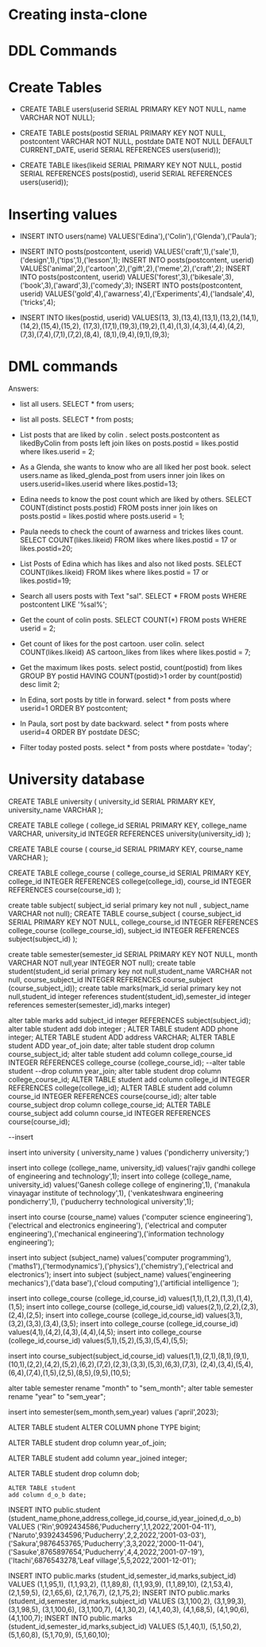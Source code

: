# Creating insta-clone

# DDL Commands
# Create Tables


- CREATE TABLE users(userid SERIAL PRIMARY KEY NOT NULL, name VARCHAR NOT NULL);

- CREATE TABLE posts(postid SERIAL PRIMARY KEY NOT NULL, postcontent VARCHAR NOT NULL, postdate DATE NOT NULL DEFAULT CURRENT_DATE, userid SERIAL REFERENCES users(userid));

- CREATE TABLE likes(likeid SERIAL PRIMARY KEY NOT NULL, postid SERIAL REFERENCES posts(postid), userid SERIAL REFERENCES users(userid));

# Inserting values


- INSERT INTO users(name) VALUES('Edina'),('Colin'),('Glenda'),('Paula');

- INSERT INTO posts(postcontent, userid) VALUES('craft',1),('sale',1),('design',1),('tips',1),('lesson',1); INSERT INTO posts(postcontent, userid) VALUES('animal',2),('cartoon',2),('gift',2),('meme',2),('craft',2); INSERT INTO posts(postcontent, userid) VALUES('forest',3),('bikesale',3),('book',3),('award',3),('comedy',3); INSERT INTO posts(postcontent, userid) VALUES('gold',4),('awarness',4),('Experiments',4),('landsale',4),('tricks',4);

- INSERT INTO likes(postid, userid) VALUES(13, 3),(13,4),(13,1),(13,2),(14,1),(14,2),(15,4),(15,2), (17,3),(17,1),(19,3),(19,2),(1,4),(1,3),(4,3),(4,4),(4,2),(7,3),(7,4),(7,1),(7,2),(8,4), (8,1),(9,4),(9,1),(9,3);

# DML commands

Answers:

- list all users.
	SELECT * from users;

- list all posts.
	SELECT * from posts;

- List posts that are liked by colin .
	select posts.postcontent as likedByColin from posts left join likes on posts.postid = likes.postid where likes.userid = 2;


- As a Glenda, she wants to know who are all liked her post book. 
	select users.name as liked_glenda_post from users inner join likes on users.userid=likes.userid where likes.postid=13;


- Edina needs to know the post count which are liked by others. 
	SELECT COUNT(distinct posts.postid) FROM posts inner join likes on posts.postid = likes.postid where posts.userid = 1;

- Paula needs to check the count of awarness and trickes likes count.
	SELECT COUNT(likes.likeid)
	FROM likes where likes.postid = 17 or likes.postid=20;

- List Posts of Edina which has likes and also not liked posts.
	SELECT COUNT(likes.likeid) FROM likes where likes.postid = 17 or likes.postid=19;

- Search all users posts with Text "sal".
	SELECT * FROM posts WHERE postcontent LIKE '%sal%';


- Get the count of colin posts.
	SELECT COUNT(*) FROM posts WHERE userid = 2;

- Get count of likes for the post cartoon. user colin.
	select COUNT(likes.likeid) AS cartoon_likes from likes where likes.postid = 7;

- Get the maximum likes posts.
	select postid, count(postid) from likes GROUP BY postid HAVING COUNT(postid)>1 order by count(postid) desc limit 2;

- In Edina, sort posts by title in forward.
	select * from posts where userid=1 ORDER BY postcontent;

- In Paula, sort post by date backward.
	select * from posts where userid=4 ORDER BY postdate DESC;

- Filter today posted posts.
	select * from posts where postdate= 'today';


# University database


CREATE TABLE university (
    university_id SERIAL PRIMARY KEY,
    university_name VARCHAR
);

CREATE TABLE college (
    college_id SERIAL PRIMARY KEY,
    college_name VARCHAR,
    university_id INTEGER REFERENCES university(university_id)
);

CREATE TABLE course (
    course_id SERIAL PRIMARY KEY,
    course_name VARCHAR
);


CREATE TABLE college_course (
    college_course_id SERIAL PRIMARY KEY,
    college_id INTEGER REFERENCES college(college_id),
    course_id INTEGER REFERENCES course(course_id)
);

create table subject(
subject_id serial primary key not null , subject_name VARCHAR not null);
CREATE TABLE course_subject (
    course_subject_id SERIAL PRIMARY KEY NOT NULL,
    college_course_id INTEGER REFERENCES college_course (college_course_id),
    subject_id INTEGER REFERENCES subject(subject_id)
);

create table semester(semester_id  SERIAL PRIMARY KEY NOT NULL, month VARCHAR NOT null,year INTEGER NOT null);
create table student(student_id serial primary key not null,student_name VARCHAR not null, course_subject_id INTEGER REFERENCES course_subject (course_subject_id));
create table marks(mark_id serial primary key not null,student_id integer references student(student_id),semester_id integer references semester(semester_id),marks integer)




alter table marks add subject_id integer REFERENCES subject(subject_id);
alter table student add dob integer ;
ALTER TABLE student
ADD phone integer;
ALTER TABLE student
ADD address VARCHAR;
ALTER TABLE student
ADD year_of_join date;
alter table student
drop column course_subject_id;
alter table student
add column college_course_id INTEGER REFERENCES college_course (college_course_id);
--alter table student
--drop column year_join;
alter table student
drop column college_course_id;
ALTER TABLE student
add column college_id INTEGER REFERENCES college(college_id);
ALTER TABLE student
add column course_id INTEGER REFERENCES course(course_id);
alter table course_subject
drop column college_course_id;
ALTER TABLE course_subject
add column course_id INTEGER REFERENCES course(course_id);


--insert 

insert into university ( university_name ) values ('pondicherry university;')

insert into college (college_name, university_id) values('rajiv gandhi college of engineering and technology',1);
insert into college (college_name, university_id) values('Ganesh college college of enginering',1),
('manakula vinayagar institute of technology',1),
('venkateshwara engineering pondicherry',1),
('puducherry technological university',1);

insert into course (course_name) values ('computer science engineering'),('electrical and electronics engineering'),
('electrical and computer engineering'),('mechanical engineering'),('information technology engineering');

insert into subject (subject_name) values('computer programming'),('maths1'),('termodynamics'),('physics'),('chemistry'),('electrical and electronics');
insert into subject (subject_name) values('engineering mechanics'),('data base'),('cloud computing'),('artificial intelligence ');



insert into college_course (college_id,course_id) values(1,1),(1,2),(1,3),(1,4),(1,5);
insert into college_course (college_id,course_id) values(2,1),(2,2),(2,3),(2,4),(2,5);
insert into college_course (college_id,course_id) values(3,1),(3,2),(3,3),(3,4),(3,5);
insert into college_course (college_id,course_id) values(4,1),(4,2),(4,3),(4,4),(4,5);
insert into college_course (college_id,course_id) values(5,1),(5,2),(5,3),(5,4),(5,5);

insert into course_subject(subject_id,course_id) values(1,1),(2,1),(8,1),(9,1),(10,1),(2,2),(4,2),(5,2),(6,2),(7,2),(2,3),(3,3),(5,3),(6,3),(7,3),
(2,4),(3,4),(5,4),(6,4),(7,4),(1,5),(2,5),(8,5),(9,5),(10,5);


alter table semester rename "month" to "sem_month";
alter table semester rename "year" to "sem_year";


insert into semester(sem_month,sem_year)
values ('april',2023);


ALTER TABLE student
ALTER COLUMN phone
TYPE bigint;

ALTER TABLE student
drop column year_of_join;

ALTER TABLE student
add column year_joined integer;


ALTER TABLE student
drop column dob;

	ALTER TABLE student
	add column d_o_b date;





INSERT INTO public.student (student_name,phone,address,college_id,course_id,year_joined,d_o_b) VALUES
	 ('Rin',9092434586,'Puducherry',1,1,2022,'2001-04-11'),
	 ('Naruto',9392434596,'Puducherry',2,2,2022,'2001-03-03'),
	 ('Sakura',9876453765,'Puducherry',3,3,2022,'2000-11-04'),
	 ('Sasuke',8765897654,'Puducherry',4,4,2022,'2001-07-19'),
	 ('Itachi',6876543278,'Leaf village',5,5,2022,'2001-12-01');
	 
	
	
INSERT INTO public.marks (student_id,semester_id,marks,subject_id) VALUES
	 (1,1,95,1),
	 (1,1,93,2),
	 (1,1,89,8),
	 (1,1,93,9),
	 (1,1,89,10),
	 (2,1,53,4),
	 (2,1,59,5),
	 (2,1,65,6),
	 (2,1,76,7),
	 (2,1,75,2);
INSERT INTO public.marks (student_id,semester_id,marks,subject_id) VALUES
	 (3,1,100,2),
	 (3,1,99,3),
	 (3,1,98,5),
	 (3,1,100,6),
	 (3,1,100,7),
	 (4,1,30,2),
	 (4,1,40,3),
	 (4,1,68,5),
	 (4,1,90,6),
	 (4,1,100,7);
INSERT INTO public.marks (student_id,semester_id,marks,subject_id) VALUES
	 (5,1,40,1),
	 (5,1,50,2),
	 (5,1,60,8),
	 (5,1,70,9),
	 (5,1,60,10);
	
	
	
	
	
	
	
	
	
	
	
	
	
	
	